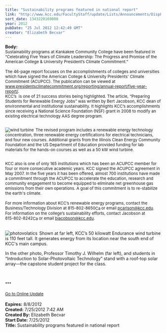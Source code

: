 ```yaml
---
title: "Sustainability programs featured in national report"
link: "http://www.kcc.edu/FacultyStaff/update/Lists/Announcements/DispForm.aspx?ID=762"
sort_date: 1343220169000
year: 2012
pubDate: "25 Jul 2012 12:42:49 GMT"
creator: "Elizabeth Becvar"
---
```


<div><b>Body:</b> <div class="ExternalClassF42F09E916014431B258625B36F40F7C">
<div><font size="2">Sustainability programs at Kankakee Community College have been featured in “Celebrating Five Years of Climate Leadership: The Progress and Promise of the American College &amp; University President’s Climate Commitment.”</font></div><font size="2">
<div><br />The 46-page report focuses on the accomplishments of colleges and universities which have signed the American College &amp; University Presidents' Climate Commitment (ACUPCC). The publication can be viewed at </font><a href="http://www.presidentsclimatecommitment.org/reporting/annual-report/five-year-report/"><font size="2">www.presidentsclimatecommitment.org/reporting/annual-report/five-year-report/</font></a><font size="2">.</font></div><font size="2">
<div>KCC’s  is one of 21 success stories being highlighted. The article, “Preparing Students for Renewable Energy Jobs” was written by Bert Jacobson, KCC dean of environmental and institutional sustainability. It highlights KCC’s accomplishments since receiving a National Science Foundation (NSF) grant in 2008 to modify an existing electrical technology AAS degree program. </div>
<div> </div>
<div>
<div style="float:left;margin-right:6px"><img alt="wind turbine" src="/FacultyStaff/update/PublishingImages/Wind_turbine_web.jpg" /></div>
<p>The revised program includes a renewable energy technology concentration, three renewable energy certifications for electrical technicians, and four new courses. Additional grants from the Illinois Clean Energy Community Foundation and the US Department of Education provided funding for lab materials for the hands-on courses as well as a 50 kW wind turbine.</p></div>
<div><br />KCC also is one of only 165 institutions which has been an ACUPCC member for four or more consecutive academic years. KCC signed the ACUPCC agreement in May 2007. In the five years it has been offered, almost 700 institutions have made a commitment through the ACUPCC to accelerate the education, research and community engagement to become equipped to eliminate net greenhouse gas emissions from their own operations. A goal of this commitment is to re-stabilize the earth's climate.</div>
<div> </div>
<div>For more information about KCC’s renewable energy programs, contact the Business/Technology Division at </font><span style="white-space:nowrap" class="baec5a81-e4d6-4674-97f3-e9220f0136c1"><font size="2">815-802-8650</font><a style="border-bottom:medium none;position:static !important;border-left:medium none;margin:0px;width:16px;bottom:0px;display:inline;white-space:nowrap;float:none;height:16px;vertical-align:middle;overflow:hidden;border-top:medium none;top:0px;cursor:hand;right:0px;border-right:medium none;left:0px" title="Call: 815-802-8650" href="/FacultyStaff/update/Lists/Announcements/NewForm.aspx?RootFolder=/FacultyStaff/update/Lists/Announcements&amp;List=7e45450e-520d-4ad3-81dd-a79ebcc75df4&amp;Source=/FacultyStaff/update/_layouts/sitemanager.aspx?SmtContext%3DSPList%3a7e45450e-520d-4ad3-81dd-a79ebcc75df4?SPWeb%3a6dd7d01a-f4b3-47f9-8d35-b60692caa2f7%3a%26SmtContextExpanded%3DTrue%26Filter%3D1%26pgsz%3D100%26vrmode%3DFalse%26lvn%3DKCC%20Announcements#"><font size="2"><img style="border-bottom:medium none;position:static !important;border-left:medium none;margin:0px;width:16px;bottom:0px;display:inline;white-space:nowrap;float:none;height:16px;vertical-align:middle;overflow:hidden;border-top:medium none;top:0px;cursor:hand;right:0px;border-right:medium none;left:0px" title="Call: 815-802-8650" /></font></a></span><font size="2"> or email </font><a href="mailto:pcarlson@kcc.edu"><font size="2">pcarlson@kcc.edu</font></a><font size="2">. For information on the college’s sustainability efforts, contact Jacobson at </font><span style="white-space:nowrap" class="baec5a81-e4d6-4674-97f3-e9220f0136c1"><font size="2">815-802-8242</font><a style="border-bottom:medium none;position:static !important;border-left:medium none;margin:0px;width:16px;bottom:0px;display:inline;white-space:nowrap;float:none;height:16px;vertical-align:middle;overflow:hidden;border-top:medium none;top:0px;cursor:hand;right:0px;border-right:medium none;left:0px" title="Call: 815-802-8242" href="/FacultyStaff/update/Lists/Announcements/NewForm.aspx?RootFolder=/FacultyStaff/update/Lists/Announcements&amp;List=7e45450e-520d-4ad3-81dd-a79ebcc75df4&amp;Source=/FacultyStaff/update/_layouts/sitemanager.aspx?SmtContext%3DSPList%3a7e45450e-520d-4ad3-81dd-a79ebcc75df4?SPWeb%3a6dd7d01a-f4b3-47f9-8d35-b60692caa2f7%3a%26SmtContextExpanded%3DTrue%26Filter%3D1%26pgsz%3D100%26vrmode%3DFalse%26lvn%3DKCC%20Announcements#"><font size="2"><img style="border-bottom:medium none;position:static !important;border-left:medium none;margin:0px;width:16px;bottom:0px;display:inline;white-space:nowrap;float:none;height:16px;vertical-align:middle;overflow:hidden;border-top:medium none;top:0px;cursor:hand;right:0px;border-right:medium none;left:0px" title="Call: 815-802-8242" /></font></a></span><font size="2"> or email </font><a href="mailto:bjacobson@kcc.edu"><font size="2">bjacobson@kcc.edu</font></a><font size="2">.</font></div>
<div><font size="2"></font> </div>
<div>
<div style="float:left;margin-right:6px"><img alt="photovolatics" src="/FacultyStaff/update/PublishingImages/Electronics_with_photovoltaics_for_web.JPG" /></div>
<p>Shown at far left, KCC’s 50 kilowatt Endurance wind turbine is 110 feet tall. It generates energy from its location near the south end of KCC's main campus.</p>
<p>In the other photo, Professor Timothy J. Wilhelm (far left), and students in “Introduction to Solar-Photovoltaic Technology” stand with a roof-top solar array—the capstone student project for the class.</p>
<div><font size="2"></font> </div>
<div><font size="2"></font> </div>
<div><font size="2">***</font></div>
<div><font size="2"></font> </div>
<div><font size="2"><a href="/FacultyStaff/update/Pages/dailyupdate.aspx">Go to Online Update</a></font><font size="2"></font></div>
<div><font size="2"></font> </div>
<div></div>
<div></div></div>
<div></div></div></div>
<div><b>Expires:</b> 8/8/2012</div>
<div><b>Created:</b> 7/25/2012 7:42 AM</div>
<div><b>Created By:</b> Elizabeth Becvar</div>
<div><b>Start Date:</b> 7/25/2012</div>
<div><b>Title:</b> Sustainability programs featured in national report</div>
